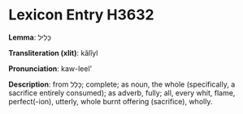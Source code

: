 # Lexicon Entry H3632

**Lemma**: כָּלִיל

**Transliteration (xlit)**: kâlîyl

**Pronunciation**: kaw-leel'

**Description**:
from כָּלַל; complete; as noun, the whole (specifically, a sacrifice entirely consumed); as adverb, fully; all, every whit, flame, perfect(-ion), utterly, whole burnt offering (sacrifice), wholly.
